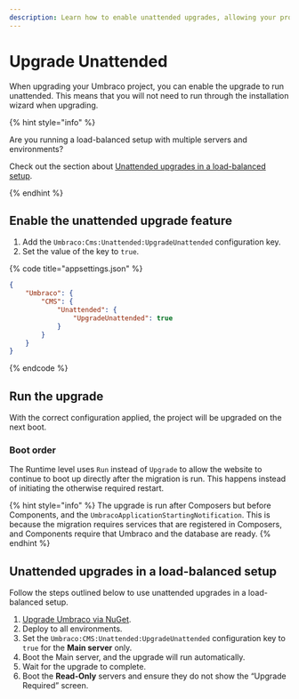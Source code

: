```yaml
---
description: Learn how to enable unattended upgrades, allowing your project to upgrade without your interference.
---
```


# Upgrade Unattended

When upgrading your Umbraco project, you can enable the upgrade to run unattended. This means that you will not need to run through the installation wizard when upgrading.

{% hint style="info" %}

Are you running a load-balanced setup with multiple servers and environments?

Check out the section about [Unattended upgrades in a load-balanced setup](./#unattended-upgrades-in-a-load-balanced-setup).

{% endhint %}

## Enable the unattended upgrade feature

1. Add the `Umbraco:Cms:Unattended:UpgradeUnattended` configuration key.
2. Set the value of the key to `true`.

{% code title="appsettings.json" %}

```json
{
    "Umbraco": {
        "CMS": {
            "Unattended": {
                "UpgradeUnattended": true
            }
        }
    }
}
```

{% endcode %}

## Run the upgrade

With the correct configuration applied, the project will be upgraded on the next boot.

### Boot order

The Runtime level uses `Run` instead of `Upgrade` to allow the website to continue to boot up directly after the migration is run. This happens instead of initiating the otherwise required restart.

{% hint style="info" %}
The upgrade is run after Composers but before Components, and the `UmbracoApplicationStartingNotification`. This is because the migration requires services that are registered in Composers, and Components require that Umbraco and the database are ready.
{% endhint %}

## Unattended upgrades in a load-balanced setup

Follow the steps outlined below to use unattended upgrades in a load-balanced setup.

1. [Upgrade Umbraco via NuGet](./#upgrade-to-a-new-major).
2. Deploy to all environments.
3. Set the `Umbraco:CMS:Unattended:UpgradeUnattended` configuration key to `true` for the **Main server** only.
4. Boot the Main server, and the upgrade will run automatically.
5. Wait for the upgrade to complete.
6. Boot the **Read-Only** servers and ensure they do not show the “Upgrade Required” screen.
